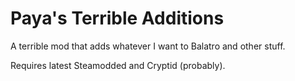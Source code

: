 # Paya's Terrible Additions

A terrible mod that adds whatever I want to Balatro and other stuff.

Requires latest Steamodded and Cryptid (probably).